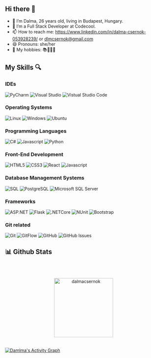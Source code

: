 ## Hi there 👋

- 🔭 I’m Dalma, 26 years old, living in Budapest, Hungary.
- 🌱 I’m a Full Stack Developer at Codecool. 
- 📫 How to reach me: https://www.linkedin.com/in/dalma-csernok-053928239/ or dlmcsernok@gmail.com
- 😄 Pronouns: she/her
- 🌺 My hobbies: 📚🍳🏃‍♀️  

## My Skills 🔍

### IDEs
![PyCharm](http://img.shields.io/badge/-PyCharm-lightgreen?style=flat-square&logo=PyCharm&logoColor=black)
![Visual Studio](http://img.shields.io/badge/-Visual_Studio-orange?style=flat-square&logo=visual%20studio&logoColor=black)
![Vistual Studio Code](http://img.shields.io/badge/-Visual_Studio_Code-darkblue?style=flat-square&logo=visual%20studio%20code&logoColor=white)

### Operating Systems
![Linux](http://img.shields.io/badge/-Linux-red?style=flat-square&logo=linux&logoColor=black)
![Windows](http://img.shields.io/badge/-Windows-pink?style=flat-square&logo=windows&logoColor=black)
![Ubuntu](https://img.shields.io/badge/Ubuntu-E95420?style=flat-square&logo=ubuntu&logoColor=black)

### Programming Languages
![C#](http://img.shields.io/badge/-C%23-blue?style=flat-square&logo=csharp&logoColor=black)
![Javascript](http://img.shields.io/badge/-Javascript-blueviolet?style=flat-square&logo=javascript&logoColor=black)
![Python](http://img.shields.io/badge/-Python-aquamarine?style=flat-square&logo=python&logoColor=black)

### Front-End Development
![HTML5](http://img.shields.io/badge/-HTML5-orange?style=flat-square&logo=html5&logoColor=black)
![CSS3](http://img.shields.io/badge/-CSS3-turquoise?style=flat-square&logo=css3&logoColor=black)
![React](http://img.shields.io/badge/-React-dodgerblue?style=flat-square&logo=react&logoColor=black)
![Javascript](http://img.shields.io/badge/-Javascript-blueviolet?style=flat-square&logo=javascript&logoColor=black)

### Database Management Systems
![SQL](http://img.shields.io/badge/-SQL-darkgreen?style=flat-square)
![PostgreSQL](http://img.shields.io/badge/-PostgreSQL-lightseagreen?style=flat-square&logo=postgresql&logoColor=black)
![Microsoft SQL Server](http://img.shields.io/badge/-Microsoft_SQL_Server-darkorange?style=flat-square&logo=microsoft-sql-server&logoColor=white)

### Frameworks
![ASP.NET](http://img.shields.io/badge/-ASP.NET-darkmagenta?style=flat-square&logo=.NET&logoColor=black)
![Flask](http://img.shields.io/badge/-Flask-darksalmon?style=flat-square&logo=flask&logoColor=black)
![.NETCore](http://img.shields.io/badge/-.NET_Core-greenyellow?style=flat-square&logo=.NET&logoColor=black)
![NUnit](http://img.shields.io/badge/-NUnit-gray?style=flat-square&)
![Bootstrap](http://img.shields.io/badge/-Bootstrap-indianred?style=flat-square&logo=bootstrap&logoColor=black)

### Git related
![Git](http://img.shields.io/badge/-Git-moccasin?style=flat-square&logo=git&logoColor=black)
![GitFlow](http://img.shields.io/badge/-GitFlow-lightskyblue?style=flat-square&logo=git&logoColor=black)
![GitHub](http://img.shields.io/badge/-GitHub-lime?style=flat-square&logo=github&logoColor=black)
![GitHub Issues](http://img.shields.io/badge/-GitHub_Issues-hotpink?style=flat-square&logo=github&logoColor=black)

## 📊 Github Stats

  <br/>
  <p align="center">
<br/>
  &nbsp;
	  <img src="https://github-readme-stats.vercel.app/api/top-langs?username=dalmacsernok&show_icons=true&locale=en&layout=compact&theme=algolia" alt="dalmacsernok" height="192px"/>
  <br/>
  </p>
  

  <br/>
   <a href="https://github.com/dalmacsernok"><img alt="Damlma's Activity Graph" src="https://activity-graph.herokuapp.com/graph?username=dalmacsernok&custom_title=dalmacsernok's%20Contribution%20Graph&theme=react-dark" /></a>
  <br/>
  
  
